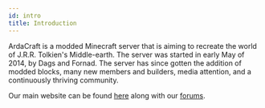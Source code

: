 ```yaml
---
id: intro
title: Introduction
---
```


ArdaCraft is a modded Minecraft server that is aiming to recreate the world of J.R.R. Tolkien's Middle-earth. The server was started in early May of 2014, by Dags and Fornad. The server has since gotten the addition of modded blocks, many new members and builders, media attention, and a continuously thriving community.

Our main website can be found [here](https://ardacraft.me) along with our [forums](https://fourms.ardacraft.me).
